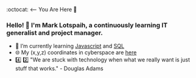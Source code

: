 :octocat: <-- You Are Here :round_pushpin:

### Hello! 👋 I'm Mark Lotspaih, a continuously learning IT generalist and project manager.

- 🌱 I’m currently learning [Javascript](https://www.oreilly.com/library/view/javascript-the-definitive/9781491952016/) and [SQL](https://nostarch.com/practicalSQL)
-  :globe_with_meridians: My (x,y,z) coordinates in cyberspace are [here](http://lotspaih.com)
-  :four: :two: "We are stuck with technology when what we really want is just stuff that works." - Douglas Adams

